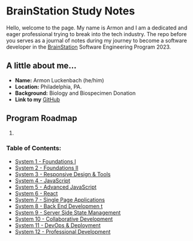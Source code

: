 # BrainStation Study Notes

Hello, welcome to the page. My name is Armon and I am a dedicated and eager professional trying to break into the tech industry. The repo before you serves as a journal of notes during my journey to become a software developer in the [BrainStation](https://brainstation.io/) Software Engineering Program 2023.

## A little about me...

- **Name:** Armon Luckenbach (he/him)
- **Location:** Philadelphia, PA.
- **Background:** Biology and Biospecimen Donation
- **Link to my** [GitHub](https://github.com/armonluck)

## Program Roadmap

1. 

### Table of Contents:

- [System 1 - Foundations I](./content/foundations-1/system1.md)
- [System 2 - Foundations II](./content/foundations-2/system2.md)
- [System 3 - Responsive Design & Tools](./content/responsive-design/system3.md)
- [System 4 - JavaScript](./content/javascript/system4.md)
- [System 5 - Advanced JavaScript](./content/advanced-javascript/system5.md)
- [System 6 - React](./content/react/system6.md)
- [System 7 - Single Page Applications](./content/single-page-apps/system7.md)
- [System 8 - Back End Developmen t](./content/back-end-devop/system8.md)
- [System 9 - Server Side State Management](./content/server-state-mgmt/system9.md)
- [System 10 - Collaborative Development](./content/collab-devop/system10.md)
- [System 11 - DevOps & Deployment](./content/devops-and-deployment/system11.md)
- [System 12 - Professional Development](./content/professional-devop/system12.md)
